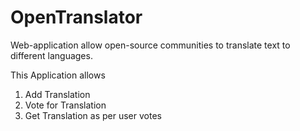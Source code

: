 # OpenTranslator
Web-application allow open-source communities to translate text to different languages.

This Application allows
1. Add Translation
2. Vote for Translation
3. Get Translation as per user votes
